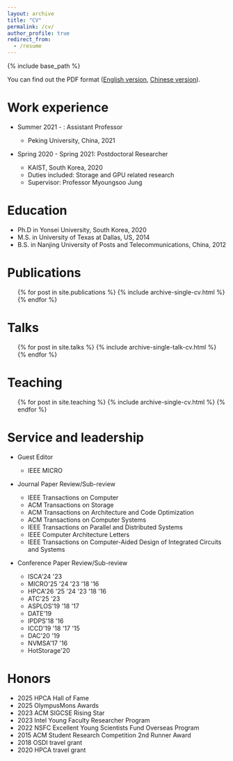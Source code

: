 ```yaml
---
layout: archive
title: "CV"
permalink: /cv/
author_profile: true
redirect_from:
  - /resume
---
```


{% include base_path %}

You can find out the PDF format ([English version](https://github.com/jiezhang-camel/jiezhang-camel.github.io/blob/master/CV-2020-US2.pdf), [Chinese version](https://github.com/jiezhang-camel/jiezhang-camel.github.io/blob/master/CV-2020-China2.pdf)).

Work experience
======
* Summer 2021 - : Assistant Professor
  * Peking University, China, 2021

* Spring 2020 - Spring 2021: Postdoctoral Researcher
  * KAIST, South Korea, 2020
  * Duties included: Storage and GPU related research
  * Supervisor: Professor Myoungsoo Jung

Education
======
* Ph.D in Yonsei University, South Korea, 2020
* M.S. in University of Texas at Dallas, US, 2014
* B.S. in Nanjing University of Posts and Telecommunications, China, 2012

<!-- Skills
======
* Skill 1
* Skill 2
  * Sub-skill 2.1
  * Sub-skill 2.2
  * Sub-skill 2.3
* Skill 3 -->

Publications
======
  <ul>{% for post in site.publications %}
    {% include archive-single-cv.html %}
  {% endfor %}</ul>
  
Talks
======
  <ul>{% for post in site.talks %}
    {% include archive-single-talk-cv.html %}
  {% endfor %}</ul>
  
Teaching
======
  <ul>{% for post in site.teaching %}
    {% include archive-single-cv.html %}
  {% endfor %}</ul>
  
Service and leadership
======
* Guest Editor
   * IEEE MICRO

* Journal Paper Review/Sub-review
  * IEEE Transactions on Computer
  * ACM Transactions on Storage
  * ACM Transactions on Architecture and Code Optimization
  * ACM Transactions on Computer Systems
  * IEEE Transactions on Parallel and Distributed Systems
  * IEEE Computer Architecture Letters
  * IEEE Transactions on Computer-Aided Design of Integrated Circuits and Systems

* Conference Paper Review/Sub-review
  * ISCA'24 '23
  * MICRO'25 '24 '23 '18 '16
  * HPCA'26 '25 '24 '23 '18 '16
  * ATC'25 '23
  * ASPLOS'19 '18 '17
  * DATE'19
  * IPDPS'18 '16
  * ICCD'19 '18 '17 '15
  * DAC'20 '19
  * NVMSA'17 '16
  * HotStorage'20

Honors
======
* 2025 HPCA Hall of Fame
* 2025 OlympusMons Awards
* 2023 ACM SIGCSE Rising Star
* 2023 Intel Young Faculty Researcher Program
* 2022 NSFC Excellent Young Scientists Fund Overseas Program
* 2015 ACM Student Research Competition 2nd Runner Award
* 2018 OSDI travel grant
* 2020 HPCA travel grant
